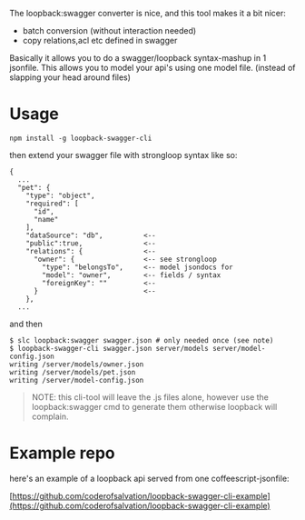 The loopback:swagger converter is nice, and this tool makes it a bit nicer:

* batch conversion (without interaction needed)
* copy relations,acl etc defined in swagger

Basically it allows you to do a swagger/loopback syntax-mashup in 1 jsonfile.
This allows you to model your api's using one model file.
(instead of slapping your head around files)

# Usage

    npm install -g loopback-swagger-cli

then extend your swagger file with strongloop syntax like so:

    {
      ...
      "pet": {
        "type": "object",
        "required": [
          "id",
          "name"
        ],
        "dataSource": "db",          <--
        "public":true,               <--
        "relations": {               <--
          "owner": {                 <-- see strongloop 
            "type": "belongsTo",     <-- model jsondocs for
            "model": "owner",        <-- fields / syntax
            "foreignKey": ""         <--
          }                          <--
        },
      ...

and then
  
    $ slc loopback:swagger swagger.json # only needed once (see note)
    $ loopback-swagger-cli swagger.json server/models server/model-config.json
    writing /server/models/owner.json
    writing /server/models/pet.json 
    writing /server/model-config.json

> NOTE: this cli-tool will leave the .js files alone, however use the loopback:swagger cmd
to generate them otherwise loopback will complain.

# Example repo

here's an example of a loopback api served from one coffeescript-jsonfile:

[https://github.com/coderofsalvation/loopback-swagger-cli-example](https://github.com/coderofsalvation/loopback-swagger-cli-example)


